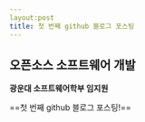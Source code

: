 ```yaml
---
layout:post
title: 첫 번째 github 블로그 포스팅
---
```


## 오픈소스 소프트웨어 개발 

**광운대 소프트웨어학부 임지원**

==첫 번째 github 블로그 포스팅!==